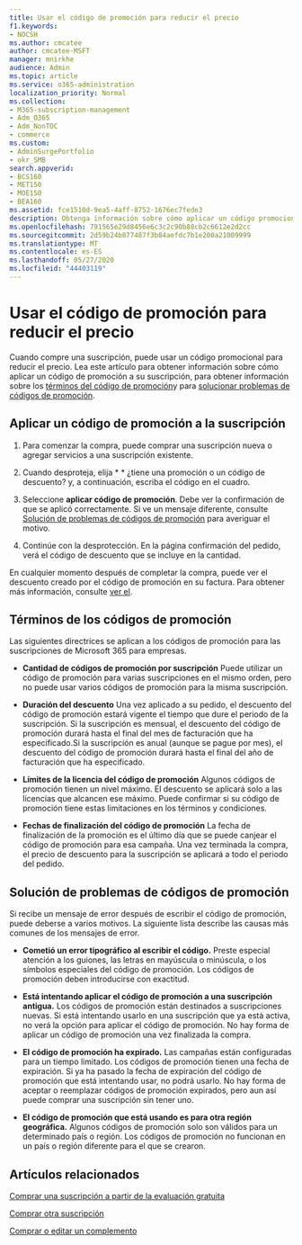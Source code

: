 ```yaml
---
title: Usar el código de promoción para reducir el precio
f1.keywords:
- NOCSH
ms.author: cmcatee
author: cmcatee-MSFT
manager: mnirkhe
audience: Admin
ms.topic: article
ms.service: o365-administration
localization_priority: Normal
ms.collection:
- M365-subscription-management
- Adm_O365
- Adm_NonTOC
- commerce
ms.custom:
- AdminSurgePortfolio
- okr_SMB
search.appverid:
- BCS160
- MET150
- MOE150
- BEA160
ms.assetid: fce1510d-9ea5-4aff-8752-1676ec7fede3
description: Obtenga información sobre cómo aplicar un código promocional a su suscripción de Microsoft 365 para reducir el precio y cómo solucionar problemas del código de promoción en caso de que se produce un error.
ms.openlocfilehash: 791565e29d8456e6c3c2c90b88cb2c6612e2d2cc
ms.sourcegitcommit: 2d59b24b877487f3b84aefdc7b1e200a21009999
ms.translationtype: MT
ms.contentlocale: es-ES
ms.lasthandoff: 05/27/2020
ms.locfileid: "44403119"
---
```

# <a name="use-your-promo-code-to-reduce-price"></a>Usar el código de promoción para reducir el precio

Cuando compre una suscripción, puede usar un código promocional para reducir el precio. Lea este artículo para obtener información sobre cómo aplicar un código de promoción a su suscripción, para obtener información sobre los [términos del código de promoción](#promo-code-terms)y para [solucionar problemas de códigos de promoción](#troubleshooting-promo-codes).
  
## <a name="apply-a-promo-code-to-your-subscription"></a>Aplicar un código de promoción a la suscripción

1. Para comenzar la compra, puede comprar una suscripción nueva o agregar servicios a una suscripción existente.
    
2. Cuando desproteja, elija * * ¿tiene una promoción o un código de descuento? y, a continuación, escriba el código en el cuadro. 
  
3. Seleccione **aplicar código de promoción**. Debe ver la confirmación de que se aplicó correctamente. Si ve un mensaje diferente, consulte [Solución de problemas de códigos de promoción](#troubleshooting-promo-codes) para averiguar el motivo. 
    
4. Continúe con la desprotección. En la página confirmación del pedido, verá el código de descuento que se incluye en la cantidad. 
    
En cualquier momento después de completar la compra, puede ver el descuento creado por el código de promoción en su factura. Para obtener más información, consulte [ver el](billing-and-payments/view-your-bill-or-invoice.md).
  
## <a name="promo-code-terms"></a>Términos de los códigos de promoción

Las siguientes directrices se aplican a los códigos de promoción para las suscripciones de Microsoft 365 para empresas.
  
- **Cantidad de códigos de promoción por suscripción** Puede utilizar un código de promoción para varias suscripciones en el mismo orden, pero no puede usar varios códigos de promoción para la misma suscripción. 
    
- **Duración del descuento** Una vez aplicado a su pedido, el descuento del código de promoción estará vigente el tiempo que dure el periodo de la suscripción. Si la suscripción es mensual, el descuento del código de promoción durará hasta el final del mes de facturación que ha especificado.Si la suscripción es anual (aunque se pague por mes), el descuento del código de promoción durará hasta el final del año de facturación que ha especificado. 
    
- **Límites de la licencia del código de promoción** Algunos códigos de promoción tienen un nivel máximo. El descuento se aplicará solo a las licencias que alcancen ese máximo. Puede confirmar si su código de promoción tiene estas limitaciones en los términos y condiciones. 
    
- **Fechas de finalización del código de promoción** La fecha de finalización de la promoción es el último día que se puede canjear el código de promoción para esa campaña. Una vez terminada la compra, el precio de descuento para la suscripción se aplicará a todo el periodo del pedido. 
    
## <a name="troubleshooting-promo-codes"></a>Solución de problemas de códigos de promoción

Si recibe un mensaje de error después de escribir el código de promoción, puede deberse a varios motivos. La siguiente lista describe las causas más comunes de los mensajes de error.
  
- **Cometió un error tipográfico al escribir el código.** Preste especial atención a los guiones, las letras en mayúscula o minúscula, o los símbolos especiales del código de promoción. Los códigos de promoción deben introducirse con exactitud.
  
- **Está intentando aplicar el código de promoción a una suscripción antigua.** Los códigos de promoción están destinados a suscripciones nuevas. Si está intentando usarlo en una suscripción que ya está activa, no verá la opción para aplicar el código de promoción. No hay forma de aplicar un código de promoción una vez finalizada la compra.
  
- **El código de promoción ha expirado.** Las campañas están configuradas para un tiempo limitado. Los códigos de promoción tienen una fecha de expiración. Si ya ha pasado la fecha de expiración del código de promoción que está intentando usar, no podrá usarlo. No hay forma de aceptar o reemplazar códigos de promoción expirados, pero aun así puede comprar una suscripción sin tener uno.
  
- **El código de promoción que está usando es para otra región geográfica.** Algunos códigos de promoción solo son válidos para un determinado país o región. Los códigos de promoción no funcionan en un país o región diferente para el que se crearon.
  
## <a name="related-articles"></a>Artículos relacionados

[Comprar una suscripción a partir de la evaluación gratuita](buy-a-subscription-from-your-free-trial.md)
  
[Comprar otra suscripción](buy-another-subscription.md)
  
[Comprar o editar un complemento](buy-or-edit-an-add-on.md)